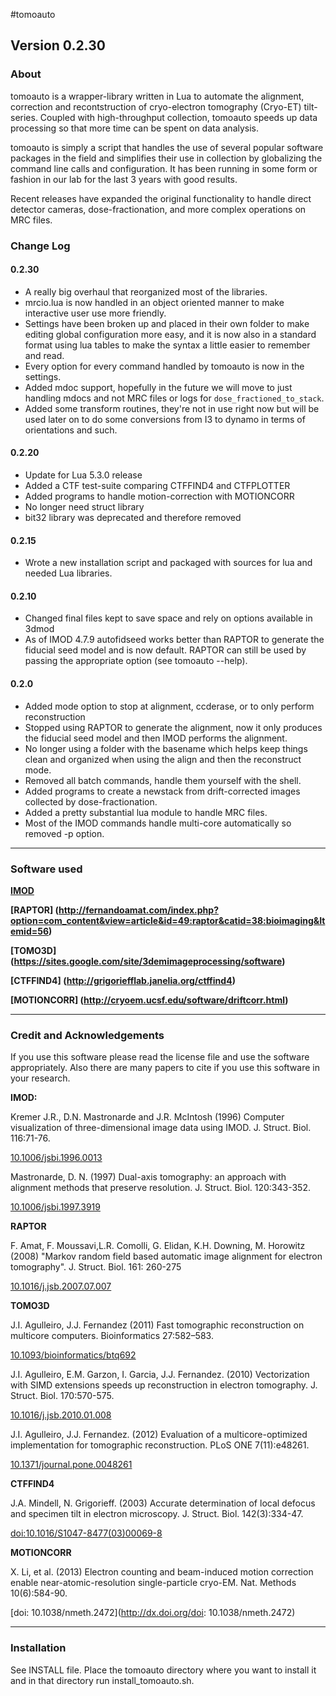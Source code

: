 #tomoauto
## Version 0.2.30
### About
tomoauto is a wrapper-library written in Lua to automate the alignment,
correction and recontstruction of cryo-electron tomography (Cryo-ET)
tilt-series. Coupled with high-throughput collection, tomoauto
speeds up data processing so that more time can be spent on data analysis.

tomoauto is simply a script that handles the use of several popular software
packages in the field and simplifies their use in collection by globalizing the
command line calls and configuration. It has been running in some form or
fashion in our lab for the last 3 years with good results.

Recent releases have expanded the original functionality to handle direct
detector cameras, dose-fractionation, and more complex operations on MRC files.

### Change Log
#### 0.2.30
 * A really big overhaul that reorganized most of the libraries.
 * mrcio.lua is now handled in an object oriented manner to make interactive
   user use more friendly.
 * Settings have been broken up and placed in their own folder to make editing
   global configuration more easy, and it is now also in a standard format using
   lua tables to make the syntax a little easier to remember and read.
 * Every option for every command handled by tomoauto is now in the settings.
 * Added mdoc support, hopefully in the future we will move to just handling
   mdocs and not MRC files or logs for `dose_fractioned_to_stack`.
 * Added some transform routines, they're not in use right now but will be used
   later on to do some conversions from I3 to dynamo in terms of orientations
   and such.
#### 0.2.20
 * Update for Lua 5.3.0 release
 * Added a CTF test-suite comparing CTFFIND4 and CTFPLOTTER
 * Added programs to handle motion-correction with MOTIONCORR
 * No longer need struct library
 * bit32 library was deprecated and therefore removed
#### 0.2.15
 * Wrote a new installation script and packaged with sources for lua and needed
   Lua libraries.
#### 0.2.10
 * Changed final files kept to save space and rely on options available in 3dmod
 * As of IMOD 4.7.9 autofidseed works better than RAPTOR to generate the
   fiducial seed model and is now default. RAPTOR can still be used by passing
   the appropriate option (see tomoauto --help).
#### 0.2.0
 * Added mode option to stop at alignment, ccderase, or to only perform
   reconstruction
 * Stopped using RAPTOR to generate the alignment, now it only produces the
   fiducial seed model and then IMOD performs the alignment.
 * No longer using a folder with the basename which helps keep things clean and
   organized when using the align and then the reconstruct mode.
 * Removed all batch commands, handle them yourself with the shell.
 * Added programs to create a newstack from drift-corrected images collected by
   dose-fractionation.
 * Added a pretty substantial lua module to handle MRC files.
 * Most of the IMOD commands handle multi-core automatically so removed -p
   option.

---

### Software used

**[IMOD](http://bio3d.colorado.edu/imod/)**

**[RAPTOR]
(http://fernandoamat.com/index.php?option=com_content&view=article&id=49:raptor&catid=38:bioimaging&Itemid=56)**

**[TOMO3D]
(https://sites.google.com/site/3demimageprocessing/software)**

**[CTFFIND4]
(http://grigoriefflab.janelia.org/ctffind4)**

**[MOTIONCORR]
(http://cryoem.ucsf.edu/software/driftcorr.html)**

----

### Credit and Acknowledgements
If you use this software please read the license file and use the software
appropriately. Also there are many papers to cite if you use this software in
your research.

**IMOD:**

 Kremer J.R., D.N. Mastronarde and J.R. McIntosh (1996) Computer
visualization of three-dimensional image data using IMOD. J. Struct. Biol.
116:71-76.

[10.1006/jsbi.1996.0013](http://dx.doi.org/10.1006/jsbi.1996.0013)

Mastronarde, D. N. (1997) Dual-axis tomography: an approach with alignment
methods that preserve resolution. J. Struct. Biol. 120:343-352.

[10.1006/jsbi.1997.3919](http://dx.doi.org/10.1006/jsbi.1997.3919)

**RAPTOR**

F. Amat, F. Moussavi,L.R. Comolli, G. Elidan, K.H. Downing, M. Horowitz (2008)
"Markov random field based automatic image alignment for electron tomography".
J. Struct. Biol. 161: 260-275

[10.1016/j.jsb.2007.07.007](http://dx.doi.org/10.1016/j.jsb.2007.07.007)

**TOMO3D**

J.I. Agulleiro, J.J. Fernandez (2011) Fast tomographic reconstruction on
multicore computers. Bioinformatics 27:582–583.

[10.1093/bioinformatics/btq692](http://dx.doi.org/10.1093/bioinformatics/btq692)

J.I. Agulleiro, E.M. Garzon, I. Garcia, J.J. Fernandez. (2010)
Vectorization with SIMD extensions speeds up reconstruction in electron
tomography. J. Struct. Biol. 170:570-575.

[10.1016/j.jsb.2010.01.008](http://dx.doi.org/10.1016/j.jsb.2010.01.008)

J.I. Agulleiro, J.J. Fernandez. (2012) Evaluation of a multicore-optimized
implementation for tomographic reconstruction. PLoS ONE  7(11):e48261.

[10.1371/journal.pone.0048261](http://dx.doi.org/10.1371/journal.pone.0048261)

**CTFFIND4**

J.A. Mindell, N. Grigorieff. (2003) Accurate determination of local defocus and
specimen tilt in electron microscopy. J. Struct. Biol. 142(3):334-47.

[doi:10.1016/S1047-8477(03)00069-8](http://dx.doi.org/10.1016/S1047-8477(03)00069-8)

**MOTIONCORR**

X. Li, et al. (2013) Electron counting and beam-induced motion correction enable
near-atomic-resolution single-particle cryo-EM. Nat. Methods 10(6):584-90.

[doi: 10.1038/nmeth.2472](http://dx.doi.org/doi: 10.1038/nmeth.2472)

----

### Installation
See INSTALL file. Place the tomoauto directory where you want to install it and
in that directory run install_tomoauto.sh.
